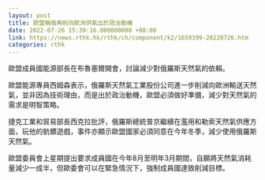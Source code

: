 ```yaml
---
layout: post
title: 歐盟稱俄再削向歐洲供氣出於政治動機
date: 2022-07-26 15:39:16.000000000 +08:00
link: https://news.rthk.hk/rthk/ch/component/k2/1659399-20220726.htm
categories: rthk
---
```


歐盟成員國能源部長在布魯塞爾開會，討論減少對俄羅斯天然氣的依賴。

歐盟能源專員西姆森表示，俄羅斯天然氣工業股份公司進一步削減向歐洲輸送天然氣，並非因為技術理由，而是出於政治動機，歐盟必須做好準備，減少對天然氣的需求是明智策略。

捷克工業和貿易部長西克拉批評，俄羅斯總統普京繼續在濫用和勒索天然氣供應方面，玩他的骯髒遊戲，事件亦顯示歐盟國家必須同意在今年冬季，減少使用俄羅斯天然氣。

歐盟委員會上星期提出要求成員國在今年8月至明年3月期間，自願將天然氣消耗量減少一成半，但歐委會可以在緊急情況下，強制成員國達致削減目標。
